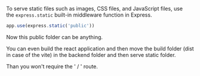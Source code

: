 To serve static files such as images, CSS files, and JavaScript files, use the `express.static` built-in middleware function in Express.

```javascript
app.use(express.static('public'))
```

Now this public folder can be anything.

You can even build the react application and then move the build folder (dist in case of the vite) in the backend folder and then serve static folder.

Than you won't require the ' / ' route.
